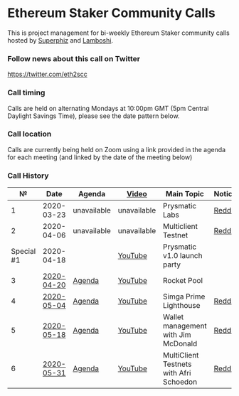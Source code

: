 # Ethereum Staker Community Calls
This is project management for bi-weekly Ethereum Staker community calls hosted by [Superphiz](https://reddit.com/u/superphiz) and [Lamboshi](https://twitter.com/L_Nakaghini).

### Follow news about this call on Twitter

https://twitter.com/eth2scc

### Call timing

Calls are held on alternating Mondays at 10:00pm GMT (5pm Central Daylight Savings Time), please see the date pattern below.

### Call location

Calls are currently being held on Zoom using a link provided in the agenda for each meeting (and linked by the date of the meeting below)

### Call History

 №  | Date                             |Agenda| [Video](https://www.youtube.com)            |Main Topic         |Notice  |
--- | -------------------------------- | -------------- | -------------------- | -------------------- | -----------------|
1|2020-03-23|unavailable|unavailable|Prysmatic Labs|[Reddit](https://www.reddit.com/r/ethstaker/comments/fnkx2e/im_hosting_a_eth_staker_community_call_on_zoom/)
2|2020-04-06|unavailable|unavailable|Multiclient Testnet|[Reddit](https://www.reddit.com/r/ethstaker/comments/fpi42w/announcing_the_ethereum_2_stakers_community_call/)
Special #1|2020-04-18||[YouTube](https://youtu.be/bVcrbzUcx6M?t=83)|Prysmatic v1.0 launch party|
3|[2020-04-20](https://us02web.zoom.us/j/86703865759?pwd=ZGxzZlBQTEY3UEVweGZHOFZ1N29mZz09)|[Agenda](agendas/2020-04-20.md)|[YouTube](https://www.youtube.com/watch?v=4BoIcZjjaUc)|Rocket Pool|
4|[2020-05-04](https://us02web.zoom.us/j/83693871186?pwd=TkI3TVlYaUNBZjBwbzVyenZsOHFXUT09)|[Agenda](agendas/2020-05-04.md)|[YouTube](https://www.youtube.com/watch?v=jwIR_9riQiA)|Simga Prime Lighthouse|[Reddit](https://www.reddit.com/r/ethstaker/comments/g8qwvv/ethereum_stakers_community_call_4_will_feature/)
5|[2020-05-18](https://us02web.zoom.us/j/83099118571?pwd=Q1NvMVRiMmNUUExLV3FuVjIyMXg2Zz09)|[Agenda](agendas/2020-05-18.md)|[YouTube](https://youtu.be/LB1MmF-mEKM)|Wallet management with Jim McDonald|[Reddit](https://www.reddit.com/r/ethstaker/comments/gfcbqu/ethereum_stakers_community_call_5_will_feature/)
6|[2020-05-31](https://us02web.zoom.us/j/82423321664)|[Agenda](agendas/2020-05-31.md)|[YouTube](https://www.youtube.com/watch?v=C838NYaU77Q)|MultiClient Testnets with Afri Schoedon|[Reddit](https://www.reddit.com/r/ethstaker/comments/gukxns/watch_on_youtube_ethereum_stakers_community_call/)

